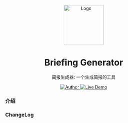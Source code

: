 
<p align="center">
    <img src="https://raw.githubusercontent.com/HuaxinLab/briefing-generator/master/images/icon.png" 
    alt="Logo" width="128" height="128" style="max-width: 100%;">
</p>
<h1 align="center">Briefing Generator</h1>
<p align="center">简报生成器: 一个生成简报的工具</p>
<p align="center">
    <a href="https://acusp.info">
        <img src="https://badgen.net/badge/author/acusp/f2a" alt="Author">
    </a>
    <a href="#">
        <img src="https://img.shields.io/badge/%F0%9F%9A%80-open--in--browser-e10079.svg" alt="Live Demo">
    </a>
</p>

### 介绍





### ChangeLog
